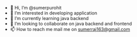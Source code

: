 - 👋 Hi, I’m @sumerpurohit
- 👀 I’m interested in developing application
- 🌱 I’m currently learning  java backend
- 💞️ I’m looking to collaborate on java backend and frontend
- 📫 How to reach me mail me on sumerraj163@gmail.com

<!---
sumerpurohit/sumerpurohit is a ✨ special ✨ repository because its `README.md` (this file) appears on your GitHub profile.
You can click the Preview link to take a look at your changes.
--->
